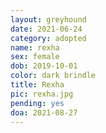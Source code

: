 ```yaml
---
layout: greyhound
date: 2021-06-24
category: adopted
name: rexha
sex: female
dob: 2019-10-01
color: dark brindle
title: Rexha
pic: rexha.jpg
pending: yes
doa: 2021-08-27
---
```


